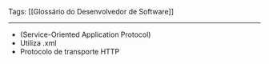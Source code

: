 
Tags: [[Glossário do Desenvolvedor de Software]]

----

- (Service-Oriented Application Protocol)
- Utiliza .xml
- Protocolo de transporte HTTP